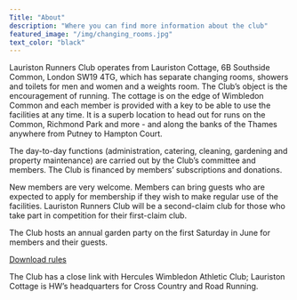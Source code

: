 ```yaml
---
Title: "About"
description: "Where you can find more information about the club"
featured_image: "/img/changing_rooms.jpg"
text_color: "black"
---
```


Lauriston Runners Club operates from Lauriston Cottage, 6B Southside Common, London SW19 4TG, which has separate changing rooms, showers and toilets for men and women and a weights room. The Club’s object is the encouragement of running. The cottage is on the edge of Wimbledon Common and each member is provided with a key to be able to use the facilities at any time. It is a superb location to head out for runs on the Common, Richmond Park and more - and along the banks of the Thames anywhere from Putney to Hampton Court.

The day-to-day functions (administration, catering, cleaning, gardening and property maintenance) are carried out by the Club’s committee and members. The Club is financed by members’ subscriptions and donations.

New members are very welcome. Members can bring guests who are expected to apply for membership if they wish to make regular use of the facilities. Lauriston Runners Club will be a second-claim club for those who take part in competition for their first-claim club.

The Club hosts an annual garden party on the first Saturday in June for members and their guests.

[Download rules](/docs/rules.pdf)

The Club has a close link with Hercules Wimbledon Athletic Club; Lauriston Cottage is HW’s headquarters for Cross Country and Road Running.
